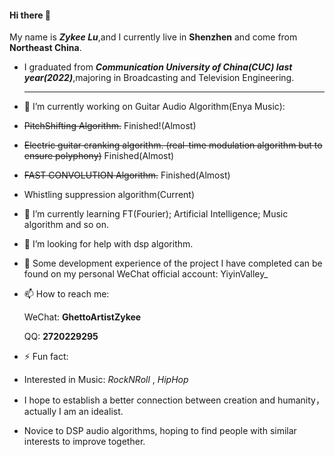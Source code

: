 #### Hi there 👋 
My name is ***Zykee Lu***,and I currently live in **Shenzhen** and come from **Northeast China**.

- I graduated from ***Communication University of China(CUC) last year(2022)***,majoring in Broadcasting and Television Engineering.
  ************************************************************************************************************************************

- 🔭 I’m currently working on Guitar Audio Algorithm(Enya Music):
- ~~PitchShifting Algorithm.~~  Finished!(Almost)
- ~~Electric guitar cranking algorithm. (real-time modulation algorithm but to ensure polyphony)~~  Finished(Almost)
- ~~FAST CONVOLUTION Algorithm.~~ Finished(Almost)
- Whistling suppression algorithm(Current)

- 🌱 I’m currently learning FT(Fourier); Artificial Intelligence; Music algorithm and so on.

- 🤔 I’m looking for help with dsp algorithm.

- 💬 Some development experience of the project I have completed can be found on my personal WeChat official account: YiyinValley_

- 📫 How to reach me:
   
  WeChat:  **GhettoArtistZykee**
  
  QQ:   **2720229295**

  
- ⚡ Fun fact: 
- Interested in Music:    *RockNRoll*    ,     *HipHop*    
- I hope to establish a better connection between creation and humanity，actually I am an idealist.
- Novice to DSP audio algorithms, hoping to find people with similar interests to improve together.

